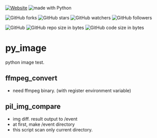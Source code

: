 [![Website](https://img.shields.io/website-up-down-green-red/http/shields.io.svg?label=elky-essay)](https://elky84.github.io)
<img src="https://img.shields.io/badge/made%20with-Python-brightgreen.svg" alt="made with Python">

![GitHub forks](https://img.shields.io/github/forks/elky84/py_image.svg?style=social&label=Fork)
![GitHub stars](https://img.shields.io/github/stars/elky84/py_image.svg?style=social&label=Stars)
![GitHub watchers](https://img.shields.io/github/watchers/elky84/py_image.svg?style=social&label=Watch)
![GitHub followers](https://img.shields.io/github/followers/elky84.svg?style=social&label=Follow)

![GitHub](https://img.shields.io/github/license/mashape/apistatus.svg)
![GitHub repo size in bytes](https://img.shields.io/github/repo-size/elky84/py_image.svg)
![GitHub code size in bytes](https://img.shields.io/github/languages/code-size/elky84/py_image.svg)

# py_image

python image test.

## ffmpeg_convert 
* need ffmpeg binary. (with register environment variable)

## pil_img_compare
* img diff. result output to /event
* at first, make /event directory
* this script scan only current directory.
